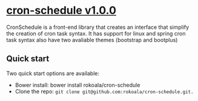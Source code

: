 # [cron-schedule v1.0.0](https://github.com/rokoala/cron-schedule)

CronSchedule is a front-end library that creates an interface that simplify the creation of cron task syntax. It has support for linux and spring cron task syntax also have two avaliable themes (bootstrap and bootplus) 

## Quick start

Two quick start options are available:

* Bower install: bower install rokoala/cron-schedule
* Clone the repo: `git clone git@github.com:rokoala/cron-schedule.git.`

